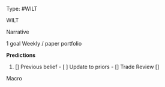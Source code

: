 Type: #WILT 

WILT


Narrative

1 goal
Weekly / paper portfolio

**Predictions**

1) []
Previous belief - 
[ ]
Update to priors - 
[]
Trade Review
[]





Macro
